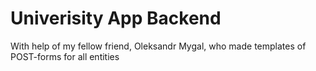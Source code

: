 # Univerisity App Backend
With help of my fellow friend, Oleksandr Mygal, who made templates of POST-forms for all entities

